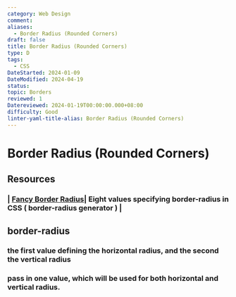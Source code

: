 ```yaml
---
category: Web Design
comment: 
aliases:
  - Border Radius (Rounded Corners)
draft: false
title: Border Radius (Rounded Corners)
type: D
tags:
  - CSS
DateStarted: 2024-01-09
DateModified: 2024-04-19
status: 
topic: Borders
reviewed: 1
Datereviewed: 2024-01-19T00:00:00.000+08:00
difficulty: Good
linter-yaml-title-alias: Border Radius (Rounded Corners)
---
```


# Border Radius (Rounded Corners)

## Resources

### | [Fancy Border Radius](https://9elements.github.io/fancy-border-radius/full-control.html)| Eight values specifying border-radius in CSS ( border-radius generator ) |

## **border-radius**

### the first value defining the **horizontal radius**, and the second the **vertical radius**

### pass in one value, which will be used for **both horizontal and vertical radius**.
